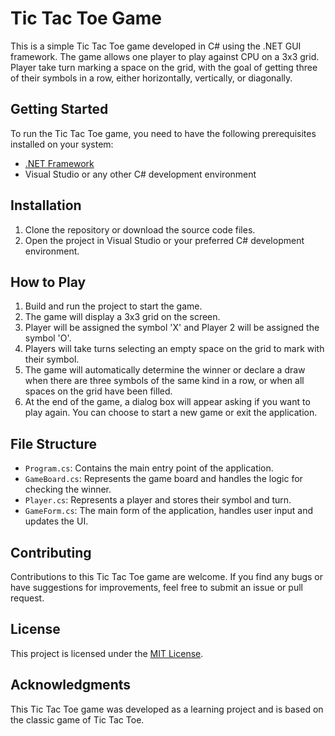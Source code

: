 # Tic Tac Toe Game

This is a simple Tic Tac Toe game developed in C# using the .NET GUI framework. The game allows one player to play against CPU on a 3x3 grid. Player take turn marking a space on the grid, with the goal of getting three of their symbols in a row, either horizontally, vertically, or diagonally.

## Getting Started

To run the Tic Tac Toe game, you need to have the following prerequisites installed on your system:

- [.NET Framework](https://dotnet.microsoft.com/download/dotnet-framework)
- Visual Studio or any other C# development environment

## Installation

1. Clone the repository or download the source code files.
2. Open the project in Visual Studio or your preferred C# development environment.

## How to Play

1. Build and run the project to start the game.
2. The game will display a 3x3 grid on the screen.
3. Player will be assigned the symbol 'X' and Player 2 will be assigned the symbol 'O'.
4. Players will take turns selecting an empty space on the grid to mark with their symbol.
5. The game will automatically determine the winner or declare a draw when there are three symbols of the same kind in a row, or when all spaces on the grid have been filled.
6. At the end of the game, a dialog box will appear asking if you want to play again. You can choose to start a new game or exit the application.

## File Structure

- `Program.cs`: Contains the main entry point of the application.
- `GameBoard.cs`: Represents the game board and handles the logic for checking the winner.
- `Player.cs`: Represents a player and stores their symbol and turn.
- `GameForm.cs`: The main form of the application, handles user input and updates the UI.

## Contributing

Contributions to this Tic Tac Toe game are welcome. If you find any bugs or have suggestions for improvements, feel free to submit an issue or pull request.

## License

This project is licensed under the [MIT License](LICENSE).

## Acknowledgments

This Tic Tac Toe game was developed as a learning project and is based on the classic game of Tic Tac Toe.
